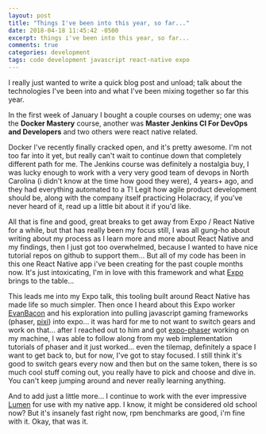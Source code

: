 ```yaml
---
layout: post
title: "Things I've been into this year, so far..."
date: 2018-04-18 11:45:42 -0500
excerpt: things i've been into this year, so far...
comments: true
categories: development
tags: code development javascript react-native expo
---
```

I really just wanted to write a quick blog post and unload; talk about the technologies I've been into and what I've been mixing together so far this year.

In the first week of January I bought a couple courses on udemy; one was the **Docker Mastery** course, another was **Master Jenkins CI For DevOps and Developers** and two others were react native related.

Docker I've recently finally cracked open, and it's pretty awesome. I'm not too far into it yet, but really can't wait to continue down that completely different path for me. The Jenkins course was definitely a nostalgia buy, I was lucky enough to work with a very very good team of devops in North Carolina (i didn't know at the time how good they were), 4 years+ ago, and they had everything automated to a T! Legit how agile product development should be, along with the company itself practicing Holacracy, if you've never heard of it, read up a little bit about it if you'd like.

All that is fine and good, great breaks to get away from Expo / React Native for a while, but that has really been my focus still, I was all gung-ho about writing about my process as I learn more and more about React Native and my findings, then I just got too overwhelmed, because I wanted to have nice tutorial repos on github to support them... But all of my code has been in this one React Native app i've been creating for the past couple months now. It's just intoxicating, I'm in love with this framework and what <a href="https://expo.io/">Expo</a> brings to the table...

This leads me into my Expo talk, this tooling built around React Native has made life so much simpler. Then once I heard about this Expo worker [EvanBacon](https://github.com/evanbacon) and his exploration into pulling javascript gaming frameworks (phaser, [pixi](http://www.pixijs.com)) into expo... it was hard for me to not want to switch gears and work on that... after I reached out to him and got [expo-phaser](https://github.com/expo/expo-phaser) working on my machine, I was able to follow along from my web implementation tutorials of phaser and it just worked... even the tilemap, definitely a space I want to get back to, but for now, I've got to stay focused. I still think it's good to switch gears every now and then but on the same token, there is so much cool stuff coming out, you really have to pick and choose and dive in. You can't keep jumping around and never really learning anything.

And to add just a little more... I continue to work with the ever impressive [Lumen](https://lumen.laravel.com/) for use with my native app. I know, it might be considered old school now? But it's insanely fast right now, rpm benchmarks are good, i'm fine with it. Okay, that was it.

